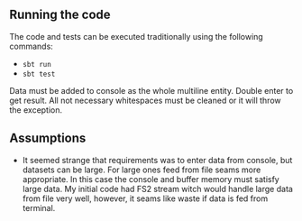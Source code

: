 ## Running the code

The code and tests can be executed traditionally using the following commands:

- `sbt run`
- `sbt test`

Data must be added to console as the whole multiline entity. Double enter to get result. 
All not necessary whitespaces must be cleaned or it will throw the exception.

## Assumptions

- It seemed strange that requirements was to enter data from console, but datasets can be large. For large ones feed from file seams more appropriate.
In this case the console and buffer memory must satisfy large data. My initial code had FS2 stream witch would handle large data from file very well, however, it seams like waste if data is fed from terminal.
